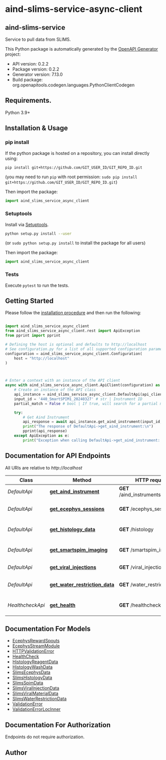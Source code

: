 # aind-slims-service-async-client

## aind-slims-service

Service to pull data from SLIMS.



This Python package is automatically generated by the [OpenAPI Generator](https://openapi-generator.tech) project:

- API version: 0.2.2
- Package version: 0.2.2
- Generator version: 7.13.0
- Build package: org.openapitools.codegen.languages.PythonClientCodegen

## Requirements.

Python 3.9+

## Installation & Usage
### pip install

If the python package is hosted on a repository, you can install directly using:

```sh
pip install git+https://github.com/GIT_USER_ID/GIT_REPO_ID.git
```
(you may need to run `pip` with root permission: `sudo pip install git+https://github.com/GIT_USER_ID/GIT_REPO_ID.git`)

Then import the package:
```python
import aind_slims_service_async_client
```

### Setuptools

Install via [Setuptools](http://pypi.python.org/pypi/setuptools).

```sh
python setup.py install --user
```
(or `sudo python setup.py install` to install the package for all users)

Then import the package:
```python
import aind_slims_service_async_client
```

### Tests

Execute `pytest` to run the tests.

## Getting Started

Please follow the [installation procedure](#installation--usage) and then run the following:

```python

import aind_slims_service_async_client
from aind_slims_service_async_client.rest import ApiException
from pprint import pprint

# Defining the host is optional and defaults to http://localhost
# See configuration.py for a list of all supported configuration parameters.
configuration = aind_slims_service_async_client.Configuration(
    host = "http://localhost"
)



# Enter a context with an instance of the API client
async with aind_slims_service_async_client.ApiClient(configuration) as api_client:
    # Create an instance of the API class
    api_instance = aind_slims_service_async_client.DefaultApi(api_client)
    input_id = '440_SmartSPIM1_20240327' # str | Instrument ID
    partial_match = False # bool | If true, will search for a partial match that contains the input_id string (optional) (default to False)

    try:
        # Get Aind Instrument
        api_response = await api_instance.get_aind_instrument(input_id, partial_match=partial_match)
        print("The response of DefaultApi->get_aind_instrument:\n")
        pprint(api_response)
    except ApiException as e:
        print("Exception when calling DefaultApi->get_aind_instrument: %s\n" % e)

```

## Documentation for API Endpoints

All URIs are relative to *http://localhost*

Class | Method | HTTP request | Description
------------ | ------------- | ------------- | -------------
*DefaultApi* | [**get_aind_instrument**](docs/DefaultApi.md#get_aind_instrument) | **GET** /aind_instruments/{input_id} | Get Aind Instrument
*DefaultApi* | [**get_ecephys_sessions**](docs/DefaultApi.md#get_ecephys_sessions) | **GET** /ecephys_sessions | Get Ecephys Sessions
*DefaultApi* | [**get_histology_data**](docs/DefaultApi.md#get_histology_data) | **GET** /histology | Get Histology Data
*DefaultApi* | [**get_smartspim_imaging**](docs/DefaultApi.md#get_smartspim_imaging) | **GET** /smartspim_imaging | Get Smartspim Imaging
*DefaultApi* | [**get_viral_injections**](docs/DefaultApi.md#get_viral_injections) | **GET** /viral_injections | Get Viral Injections
*DefaultApi* | [**get_water_restriction_data**](docs/DefaultApi.md#get_water_restriction_data) | **GET** /water_restriction | Get Water Restriction Data
*HealthcheckApi* | [**get_health**](docs/HealthcheckApi.md#get_health) | **GET** /healthcheck | Perform a Health Check


## Documentation For Models

 - [EcephysRewardSpouts](docs/EcephysRewardSpouts.md)
 - [EcephysStreamModule](docs/EcephysStreamModule.md)
 - [HTTPValidationError](docs/HTTPValidationError.md)
 - [HealthCheck](docs/HealthCheck.md)
 - [HistologyReagentData](docs/HistologyReagentData.md)
 - [HistologyWashData](docs/HistologyWashData.md)
 - [SlimsEcephysData](docs/SlimsEcephysData.md)
 - [SlimsHistologyData](docs/SlimsHistologyData.md)
 - [SlimsSpimData](docs/SlimsSpimData.md)
 - [SlimsViralInjectionData](docs/SlimsViralInjectionData.md)
 - [SlimsViralMaterialData](docs/SlimsViralMaterialData.md)
 - [SlimsWaterRestrictionData](docs/SlimsWaterRestrictionData.md)
 - [ValidationError](docs/ValidationError.md)
 - [ValidationErrorLocInner](docs/ValidationErrorLocInner.md)


<a id="documentation-for-authorization"></a>
## Documentation For Authorization

Endpoints do not require authorization.


## Author




